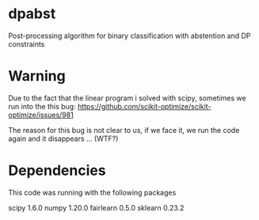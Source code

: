 # dpabst
Post-processing algorithm for binary classification with abstention and DP constraints


# Warning

Due to the fact that the linear program i solved with scipy, sometimes we run into the this bug: https://github.com/scikit-optimize/scikit-optimize/issues/981

The reason for this bug is not clear to us, if we face it, we run the code again and it disappears ... (WTF?)

# Dependencies

This code was running with the following packages

scipy 1.6.0
numpy 1.20.0
fairlearn 0.5.0
sklearn 0.23.2